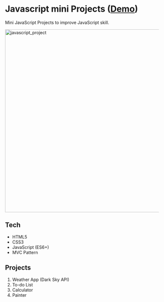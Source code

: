 # Javascript mini Projects (<a href='https://jiasong214.github.io/Javascript_Project/'>Demo</a>)

Mini JavaScript Projects to improve JavaScript skill.

<img width="600" alt="javascript_project" src="https://user-images.githubusercontent.com/55175271/84241986-8de56100-ab43-11ea-9b5b-3986a95b4233.png">

## Tech

- HTML5
- CSS3
- JavaScript (ES6+)
- MVC Pattern

## Projects

1. Weather App (Dark Sky API)
2. To-do List
3. Calculator
4. Painter
